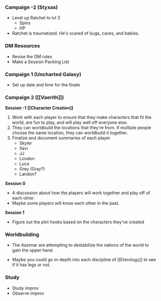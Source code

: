 ### Campaign -2 (Styxas)
- Level up Ratchet to lvl 3
	- Spins
	- HP
- Ratchet is traumatized. He's scared of bugs, caves, and babies. 

### DM Resources
- Revise the DM rules
- Make a Session Packing List

### Campaign 1 (Uncharted Galaxy)
- Set up date and time for the finale

### Campaign 2 ([[Vaerith]])
**Session -1**
**[[Character Creation]]**
1. Work with each player to ensure that they make characters that fit the world, are fun to play, and will play well off everyone else.
2. They can worldbuild the locations that they're from. If multiple people choose the same location, they can worldbuild it together. 
3. Finalize and document summaries of each player
	- Skyler
	- Xavi
	- JJ
	- London
	- Luca
	- Grey (Gray?)
	- Landon?

**Session 0**
- A discussion about how the players will work together and play off of each other. 
- Maybe some players will know each other in the past.

**Session 1**
- Figure out the plot hooks based on the characters they've created

### Worldbuilding
- The Aasimar are attempting to destabilize the nations of the world to gain the upper hand.

- Maybe you could go in-depth into each discipline of [[Eterology]] to see if it has legs or not.

### Study
- Study improv
- Observe improv
